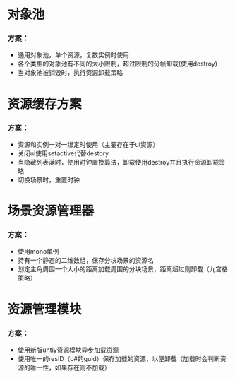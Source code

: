 # 对象池
### 方案：
- 通用对象池，单个资源，复数实例时使用
- 各个类型的对象池有不同的大小限制，超过限制的分帧卸载(使用destroy)
- 当对象池被销毁时，执行资源卸载策略

# 资源缓存方案
### 方案：
- 资源和实例一对一绑定时使用（主要存在于ui资源）
- 关闭ui使用setactive代替destory
- 当隐藏列表满时，使用时钟置换算法，卸载使用destroy并且执行资源卸载策略
- 切换场景时，重置时钟

# 场景资源管理器
### 方案：
- 使用mono单例
- 持有一个静态的二维数组，保存分块场景的资源名
- 划定主角周围一个大小的距离加载周围的分块场景，距离超过则卸载（九宫格策略）

# 资源管理模块
### 方案：
- 使用新版untiy资源模块异步加载资源
- 使用唯一的resID（c#的guid）保存加载的资源，以便卸载（加载时会判断资源的唯一性，如果存在则不加载）
